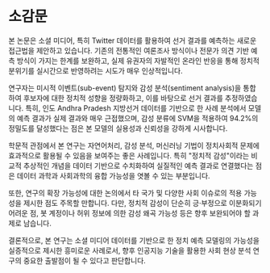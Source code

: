 # 소감문

본 논문은 소셜 미디어, 특히 Twitter 데이터를 활용하여 선거 결과를 예측하는 새로운 접근법을 제안하고 있습니다. 기존의 전통적인 여론조사 방식이나 전문가 의견 기반 예측 방식이 가지는 한계를 보완하고, 실제 유권자의 자발적인 온라인 반응을 통해 정치적 분위기를 실시간으로 반영하려는 시도가 매우 인상적입니다.

연구자는 미시적 이벤트(sub-event) 탐지와 감성 분석(sentiment analysis)을 통합하여 후보자에 대한 정치적 성향을 정량화하고, 이를 바탕으로 선거 결과를 추정하였습니다. 특히, 인도 Andhra Pradesh 지방선거 데이터를 기반으로 한 사례 분석에서 모델의 예측 결과가 실제 결과와 매우 근접했으며, 감성 분류에 SVM을 적용하여 94.2%의 정밀도를 달성했다는 점은 본 모델의 실용성과 신뢰성을 강하게 시사합니다.

학문적 관점에서 본 연구는 자연어처리, 감성 분석, 머신러닝 기법이 정치사회적 문제에 효과적으로 활용될 수 있음을 보여주는 좋은 사례입니다. 특히 "정치적 감성"이라는 비교적 추상적인 개념을 데이터 기반으로 수치화하여 실질적인 예측 결과로 연결했다는 점은 데이터 과학과 사회과학의 융합 가능성을 엿볼 수 있는 부분입니다.

또한, 연구의 확장 가능성에 대한 논의에서 타 국가 및 다양한 사회 이슈로의 적용 가능성을 제시한 점도 주목할 만합니다. 다만, 정치적 감성이 단순히 긍·부정으로 이분화되기 어려운 점, 봇 계정이나 허위 정보에 의한 감성 왜곡 가능성 등은 향후 보완되어야 할 과제로 남습니다.

결론적으로, 본 연구는 소셜 미디어 데이터를 기반으로 한 정치 예측 모델링의 가능성을 실증적으로 제시한 흥미로운 사례로서, 향후 인공지능 기술을 활용한 사회 현상 분석 연구의 중요한 출발점이 될 수 있다고 판단합니다.

